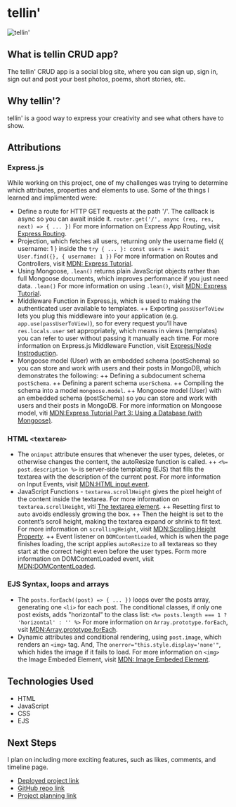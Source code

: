 # tellin'
![tellin'](https://i.imgur.com/j4j5zz9.png)

## What is tellin CRUD app?
The tellin' CRUD app is a social blog site, where you can sign up, sign in, sign out and post your best photos, poems, short stories, etc.

## Why tellin'?
tellin' is a good way to express your creativity and see what others have to show.

## Attributions

### Express.js
While working on this project, one of my challenges was trying to determine which attributes, properties and elements to use. Some of the things I learned and implimented were:
  + Define a route for HTTP GET requests at the path '/'. The callback is async so you can await inside it.
      ``router.get('/', async (req, res, next) => { ... })``
      For more information on Express App Routing, visit [Express Routing](https://expressjs.com/en/guide/routing).
  + Projection, which fetches all users, returning only the username field ({ username: 1 } inside the
      ``try { ... }: const users = await User.find({}, { username: 1 })``
      For more information on Routes and Controllers, visit [MDN: Express Tutorial](https://developer.mozilla.org/en-US/docs/Learn_web_development/Extensions/Server-side/Express_Nodejs).
  + Using Mongoose, ``.lean()`` returns plain JavaScript objects rather than full Mongoose documents, which improves performance if you just need data.
      ``.lean()``
      For more information on using `.lean()`, visit [MDN: Express Tutorial](https://developer.mozilla.org/en-US/docs/Learn_web_development/Extensions/Server-side/Express_Nodejs).
  + Middleware Function in Express.js, which is used to making the authenticated user available to templates.
      ++ Exporting `passUserToView` lets you plug this middleware into your application (e.g. `app.use(passUserToView)`), so for every request you’ll have `res.locals.user` set appropriately, which means in views (templates) you can refer to user without passing it manually each time.
    For more information on Express.js Middleware Function, visit [Express/Node Instroduction](https://developer.mozilla.org/en-US/docs/Learn_web_development/Extensions/Server-side/Express_Nodejs/Introduction).
  + Mongoose model (User) with an embedded schema (postSchema) so you can store and work with users and their posts in MongoDB, which demonstrates the following:
      ++ Defining a subdocument schema `postSchema`.
      ++ Defining a parent schema `userSchema`.
      ++ Compiling the schema into a model `mongoose.model`.
    ++ Mongoose model (User) with an embedded schema (postSchema) so you can store and work with users and their posts in MongoDB.
    For more information on Mongoose model, viti [MDN:Express Tutorial Part 3: Using a Database (with Mongoose)](https://developer.mozilla.org/en-US/docs/Learn_web_development/Extensions/Server-side/Express_Nodejs/mongoose).

### HTML `<textarea>`
  + The `oninput` attribute ensures that whenever the user types, deletes, or otherwise changes the content, the autoResize function is called.
      ++ `<%= post.description %>` is server-side templating (EJS) that fills the textarea with the description of the current post.
    For more information on Input Events, visit [MDN:HTML input event](https://developer.mozilla.org/en-US/docs/Web/API/Element/input_event).
  + JavaScript Functions - `textarea.scrollHeight` gives the pixel height of the content inside the textarea.
    For more information on `textarea.scrollHeight`, viti [The textarea element](https://developer.mozilla.org/en-US/docs/Web/HTML/Reference/Elements/textarea).
      ++ Resetting first to `auto` avoids endlessly growing the box.
      ++ Then the height is set to the content’s scroll height, making the textarea expand or shrink to fit text.
    For more information on `scrollingHeight`, visit [MDN:Scrolling Height Property](https://developer.mozilla.org/en-US/docs/Web/API/Element/scrollHeight).
      ++ Event listener on `DOMContentLoaded`, which is when the page finishes loading, the script applies `autoResize` to all textareas so they start at the correct height even before the user types.
    Form more information on DOMContentLoaded event, visit [MDN:DOMContentLoaded](https://developer.mozilla.org/en-US/docs/Web/API/Document/DOMContentLoaded_event).

### EJS Syntax, loops and arrays
  + The `posts.forEach((post) => { ... })` loops over the posts array, generating one `<li>` for each post. The conditional classes, if only one post exists, adds "horizontal" to the class list:
         `` <%= posts.length === 1 ? 'horizontal' : '' %> ``
    For more information on `Array.prototype.forEach`, vsit [MDN:Array.prototype.forEach](https://developer.mozilla.org/en-US/docs/Web/JavaScript/Reference/Global_Objects/Array/forEach).
  + Dynamic attributes and conditional rendering, using `post.image`, which renders an `<img>` tag. And, The `onerror="this.style.display='none'"`, which hides the image if it fails to load.
    For more information on `<img>` the Image Embeded Element, visit [MDN:<img> Image Embeded Element](https://developer.mozilla.org/en-US/docs/Web/HTML/Reference/Elements/img).

## Technologies Used
+ HTML
+ JavaScript
+ CSS
+ EJS

## Next Steps
I plan on including more exciting features, such as likes, comments, and timeline page.

+ [Deployed project link](https://tellin-7168d99553e2.herokuapp.com/)
+ [GitHub repo link](https://github.com/Mkac0/tellin)
+ [Project planning link](https://trello.com/b/FpOUWllD)
